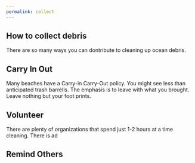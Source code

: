 ```yaml
---
permalink: collect
---
```


## How to collect debris

There are so many ways you can dontribute to cleaning up ocean debris.

## Carry In Out
Many beaches have a Carry-in Carry-Out policy. You might see less than anticipated trash barrells.  The emphasis is to leave with what you brought. Leave nothing but your foot prints.

## Volunteer
There are plenty of organizations that spend just 1-2 hours at a time cleaning. There is ad

## Remind Others
